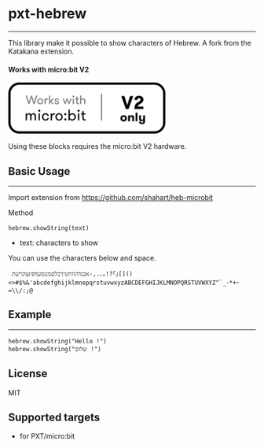# pxt-hebrew
---
This library make it possible to show characters of Hebrew.
A fork from the Katakana extension.

#### Works with micro:bit V2

![works with micro:bit V2 only image](/v2-only.png)

Using these blocks requires the micro:bit V2 hardware.

## Basic Usage
---
Import extension from https://github.com/shahart/heb-microbit

Method
```
hebrew.showString(text)
```

- text: characters to show

You can use the characters below and space.
```
 אבגדהוזחטיךכלםמןנסעףפץצקרשת-,.､｡!?｢｣[]()<>#$%&'abcdefghijklmnopqrstuvwxyzABCDEFGHIJKLMNOPQRSTUVWXYZ^`_･*+ｰ=\\/:;@
```

## Example
---

```
hebrew.showString("Hello !")
hebrew.showString("שלום !")
```

## License
MIT

## Supported targets

* for PXT/micro:bit
